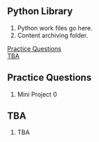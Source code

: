 <!-- FAQ Section Starts -->
## Python Library
1. Python work files go here.
2. Content archiving folder.

<!-- FAQ Section Ends -->


<!-- Add link to the sections -->
[Practice Questions](#LINK_1) <br>
[TBA](#LINK_2) <br>


<!-- LINK_1 Section Starts -->
## Practice Questions
1. Mini Project 0
<!-- LINK_1 Section Ends -->


<!-- LINK_2 Section Starts -->
## TBA
1. TBA
<!-- LINK_2 Section Ends -->
